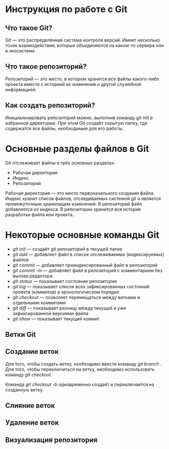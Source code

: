 # Инструкция по работе с Git

## Что такое Git?

Git — это распределённая система контроля версий. Имеет несколько точек взаимодействия, которые объединяются на каком-то сервере или в экосистеме.

## Что такое репозиторий?

Репозиторий — это место, в котором хранятся все файлы какого-либо проекта вместе с историей их изменения и другой служебной информацией. 

## Как создать репозиторий?

Инициализировать репозиторий можно, выполнив команду *git init* в избранной директории. При этом Git создаёт скрытую папку, где содержатся все файлы, необходимые для его работы.

# Основные разделы файлов в Git

Git отслеживает файлы в трёх основных разделах:
* Рабочая директория
* Индекс
* Репозиторий

Рабочая директория — это место первоначального создания файла. Индекс хранит список файлов, отследиваемых системой git и является промежуточным хранилищем изменений. В репозиторий файл добавляется из индекса. В репозитории хранится вся история разработки файла или проекта.

# Некоторые основные команды Git

* *git init* — создаёт git репозиторий в текущей папке
* *git add* — добавляет файл в список отслеживаемых (индексируемых) файлов
* *git commit* — добавляет проиндексированный файл в репозиторий
* *git commit -m* — добавляет файл в репозиторий с комментарием без вызова редактора
* *git status* — показывает состояние репозитория
* *git log* — показывает список всех зафиксированных состояний проекта (коммитов) в хронологическом порядке
* *git checkout* — позволяет перемещаться между ветками и отдельными коммитами
* *git diff* — показывает разницу между текущей и уже зафиксированной версиями файла
* *git show* — показывает текущий коммит

## Ветки Git

## Создание веток

Для того, чтобы создать ветку, необходимо ввести команду *git branch <branch name>*. Для того, чтобы переключиться на ветку, необходимо использовать команду *git checkout <branch name>*.

Команда *git checkout -b <branch name>* одновременно создаёт и переключается на созданную ветку.

## Слияние веток

## Удаление веток

## Визуализация репозитория
